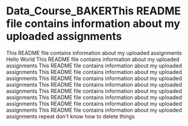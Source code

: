 # Data_Course_BAKERThis README file contains information about my uploaded assignments
This README file contains information about my uploaded assignments
Hello World
This README file contains information about my uploaded assignments
This README file contains information about my uploaded assignments
This README file contains information about my uploaded assignments
This README file contains information about my uploaded assignments
This README file contains information about my uploaded assignments
This README file contains information about my uploaded assignments
This README file contains information about my uploaded assignments
This README file contains information about my uploaded assignments
This README file contains information about my uploaded assignments
repeat
don't know how to delete things
